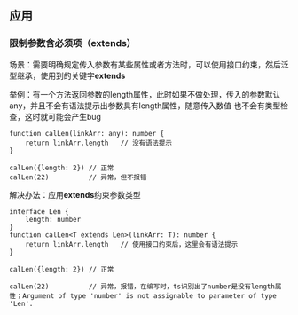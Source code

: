 ## 应用

### 限制参数含必须项（extends）

场景：需要明确规定传入参数有某些属性或者方法时，可以使用接口约束，然后泛型继承，使用到的关键字**extends**

举例：有一个方法返回参数的length属性，此时如果不做处理，传入的参数默认any，并且不会有语法提示出参数具有length属性，随意传入数值 也不会有类型检查，这时就可能会产生bug

```tsx
function calLen(linkArr: any): number {
    return linkArr.length	// 没有语法提示
}

calLen({length: 2})	// 正常
calLen(22)			// 异常，但不报错
```

解决办法：应用**extends**约束参数类型

```tsx
interface Len {
    length: number
}
function calLen<T extends Len>(linkArr: T): number {
    return linkArr.length	// 使用接口约束后，这里会有语法提示
}

calLen({length: 2})	// 正常

calLen(22)			// 异常，报错，在编写时，ts识别出了number是没有length属性；Argument of type 'number' is not assignable to parameter of type 'Len'.
```

























